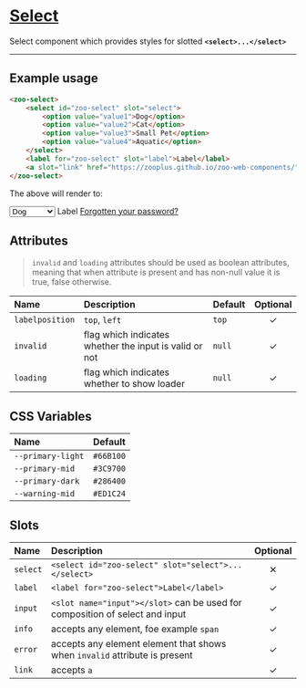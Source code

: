 # [Select](#select)

Select component which provides styles for slotted **`<select>...</select>`**

***

## Example usage

```HTML
<zoo-select>
	<select id="zoo-select" slot="select">
		<option value="value1">Dog</option>
		<option value="value2">Cat</option>
		<option value="value3">Small Pet</option>
		<option value="value4">Aquatic</option>
	</select>
	<label for="zoo-select" slot="label">Label</label>
	<a slot="link" href="https://zooplus.github.io/zoo-web-components/" target="about:blank">Forgotten your password?</a>
</zoo-select>
```

The above will render to:

<zoo-select>
	<select id="zoo-select" slot="select">
		<option value="value1">Dog</option>
		<option value="value2">Cat</option>
		<option value="value3">Small Pet</option>
		<option value="value4">Aquatic</option>
	</select>
	<label for="zoo-select" slot="label">Label</label>
	<a slot="link" href="https://zooplus.github.io/zoo-web-components/" target="about:blank">Forgotten your password?</a>
</zoo-select>

## Attributes

> `invalid` and `loading` attributes should be used as boolean attributes, meaning that when attribute is present and has non-null value it is true, false otherwise.

| **Name**        | **Description**                                        | **Default** | **Optional** |
| :-------------- | :----------------------------------------------------- | :---------- | :----------: |
| `labelposition` | `top`, `left`                                          | `top`       |   &#10003;   |
| `invalid`       | flag which indicates whether the input is valid or not | `null`      |   &#10003;   |
| `loading`       | flag which indicates whether to show loader            | `null`      |   &#10003;   |

## CSS Variables

| **Name**          | **Default** |
| :---------------- | :---------- |
| `--primary-light` | `#66B100`   |
| `--primary-mid`   | `#3C9700`   |
| `--primary-dark`  | `#286400`   |
| `--warning-mid`   | `#ED1C24`   |

## Slots

| **Name** | **Description**                                                              | **Optional** |
| :------- | :--------------------------------------------------------------------------- | :----------: |
| `select` | `<select id="zoo-select" slot="select">...</select>`                         |   &#10005;   |
| `label`  | `<label for="zoo-select">Label</label>`                                      |   &#10003;   |
| `input`  | `<slot name="input"></slot>` can be used for composition of select and input |   &#10003;   |
| `info`   | accepts any element, foe example `span`                                      |   &#10003;   |
| `error`  | accepts any element element that shows when `invalid` attribute is present   |   &#10003;   |
| `link`   | accepts `a`                                                                  |   &#10003;   |
